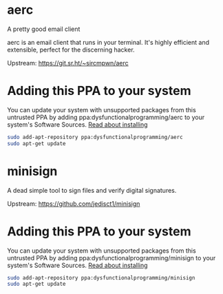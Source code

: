 # aerc

A pretty good email client

aerc is an email client that runs in your terminal. It's highly efficient and
extensible, perfect for the discerning hacker.

Upstream: https://git.sr.ht/~sircmpwn/aerc

# Adding this PPA to your system

You can update your system with unsupported packages from this untrusted PPA by
adding ppa:dysfunctionalprogramming/aerc to your system's Software Sources.
[Read about installing](https://launchpad.net/+help-soyuz/ppa-sources-list.html)

```sh
sudo add-apt-repository ppa:dysfunctionalprogramming/aerc
sudo apt-get update
```

# minisign

A dead simple tool to sign files and verify digital signatures.

Upstream: https://github.com/jedisct1/minisign

# Adding this PPA to your system

You can update your system with unsupported packages from this untrusted PPA by
adding ppa:dysfunctionalprogramming/minisign to your system's Software Sources.
[Read about installing](https://launchpad.net/+help-soyuz/ppa-sources-list.html)

```sh
sudo add-apt-repository ppa:dysfunctionalprogramming/minisign
sudo apt-get update
```
        
